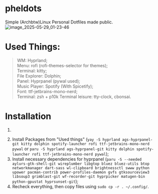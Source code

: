 # pheldots
Simple (Archbtw)Linux Personal Dotfiles made public.
![image_2025-05-29_01-23-46](https://github.com/user-attachments/assets/981d4f3f-eb0a-4c50-bcab-311440b2d666)

# Used Things:
> WM: Hyprland; <br/>
> Menu: rofi (rofi-themes-selector for themes);<br/>
> Terminal: kitty;<br/>
> File Explorer: Dolphin;<br/>
> Panel: Hyprpanel (pywal used);<br/>
> Music Player: Spotify (With Spicetify);<br/>
> Font: ttf-jetbrains-mono-nerd;<br/>
> Terminal: zsh + p10k
> Terminal leisure: tty-clock, cbonsai.

# Installation
1. ```git clone https://github.com/pheldairo/pheldots.git ~/pheldots"
2. Install Packages from "Used things" (```yay -S hyprland ags-hyprpanel-git kitty dolphin spotify-launcher rofi ttf-jetbrains-mono-nerd pywal``` or ```paru -S hyprland ags-hyprpanel-git kitty dolphin spotify-launcher rofi ttf-jetbrains-mono-nerd pywal```);
3. Install necessary dependencies for hyprpanel (```paru -S --needed aylurs-gtk-shell-git wireplumber libgtop bluez bluez-utils btop networkmanager dart-sass wl-clipboard brightnessctl swww python upower pacman-contrib power-profiles-daemon gvfs gtksourceview3 libsoup3 grimblast-git wf-recorder-git hyprpicker matugen-bin python-gpustat hyprsunset-git```);
4. Recheck everything, then copy files using ```sudo cp -r . ~/.config/```.
